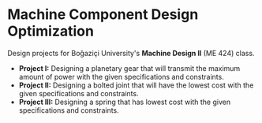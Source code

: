 # Machine Component Design Optimization

Design projects for Boğaziçi University's **Machine Design II** (ME 424) class.

* **Project I:** Designing a planetary gear that will transmit the maximum amount of power with the given specifications and constraints.
* **Project II:** Designing a bolted joint that will have the lowest cost with the given specifications and constraints.
* **Project III:** Designing a spring that has lowest cost with the given specifications and constraints.

